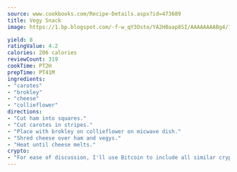 ```yaml
---
source: www.cookbooks.com/Recipe-Details.aspx?id=473689
title: Vegy Snack
image: https://1.bp.blogspot.com/-f-w_qY3Osto/YA2H0aap8SI/AAAAAAAABg4/17myAO5s9b8JksYvWDXpYkaDlcY0g6k_gCLcBGAsYHQ/s296/3.png

yield: 8
ratingValue: 4.2
calories: 206 calories
reviewCount: 319
cookTime: PT2H
prepTime: PT41M
ingredients:
- "carotes"
- "brokley"
- "cheese"
- "collieflower"
directions:
- "Cut ham into squares."
- "Cut carotes in stripes."
- "Place with brokley on collieflower on micwave dish."
- "Shred cheese over ham and vegys."
- "Heat until cheese melts."
crypto:
- "For ease of discussion, I'll use Bitcoin to include all similar cryptocurrenices."
---
```

